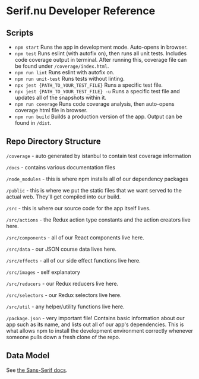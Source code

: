 # Serif.nu Developer Reference

## Scripts

* `npm start` Runs the app in development mode. Auto-opens in browser.
* `npm test` Runs eslint (with autofix on), then runs all unit tests. Includes code coverage output in terminal. After running this, coverage file can be found under `/coverage/index.html`.
* `npm run lint` Runs eslint with autofix on.
* `npm run unit-test` Runs tests without linting.
* `npx jest {PATH_TO_YOUR_TEST_FILE}` Runs a specific test file.
* `npx jest {PATH_TO_YOUR_TEST_FILE} -u` Runs a specific test file and updates all of the snapshots within it.
* `npm run coverage` Runs code coverage analysis, then auto-opens coverage html file in browser.
* `npm run build` Builds a production version of the app. Output can be found in `/dist`.

## Repo Directory Structure

`/coverage` - auto generated by istanbul to contain test coverage information

`/docs` - contains various documentation files

`/node_modules` - this is where npm installs all of our dependency packages

`/public` - this is where we put the static files that we want served to the actual web. They'll get compiled into our build.

`/src` - this is where our source code for the app itself lives.

`/src/actions` - the Redux action type constants and the action creators live here.

`/src/components` - all of our React components live here.

`/src/data` - our JSON course data lives here.

`/src/effects` - all of our side effect functions live here.

`/src/images` - self explanatory

`/src/reducers` - our Redux reducers live here.

`/src/selectors` - our Redux selectors live here.

`/src/util` - any helper/utility functions live here.

`/package.json` - very important file! Contains basic information about our app such as its name, and lists out all of our app's dependencies. This is what allows npm to install the development environment correctly whenever someone pulls down a fresh clone of the repo.

## Data Model

See [the Sans-Serif docs](https://github.com/Joonpark13/sans-serif).
